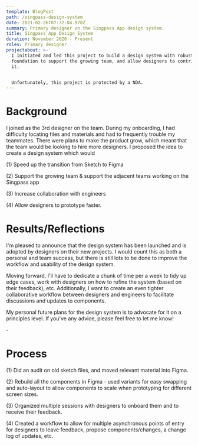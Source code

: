 ```yaml
---
template: BlogPost
path: /singpass-design-system
date: 2021-02-26T07:32:04.978Z
summary: Primary designer on the Singpass App design system.
title: Singpass App Design System
duration: November 2020 - Present
roles: Primary designer
projectabout: >-
  I initiated and led this project to build a design system with robust
  foundation to support the growing team, and allow designers to contribute to
  it.


  Unfortunately, this project is protected by a NDA.
---
```

# Background

I joined as the 3rd designer on the team. During my onboarding, I had difficulty locating files and materials and had to frequently trouble my teammates. There were plans to make the product grow, which meant that the team would be looking to hire more designers. I proposed the idea to create a design system which would

(1) Speed up the transition from Sketch to Figma

(2) Support the growing team & support the adjacent teams working on the Singpass app

(3) Increase collaboration with engineers

(4) Allow designers to prototype faster.



# Results/Reflections

I'm pleased to announce that the design system has been launched and is adopted by designers on their new projects. I would count this as both a personal and team success, but there is still lots to be done to improve the workflow and usability of the design system.

Moving forward, I'll have to dedicate a chunk of time per a week to tidy up edge cases, work with designers on how to refine the system (based on their feedback), etc. Additionally, I want to create an even tighter collaborative workflow between designers and engineers to facilitate discussions and updates to components.

My personal future plans for the design system is to advocate for it on a principles level. If you've any advice, please feel free to let me know!

\-

# Process

(1) Did an audit on old sketch files, and moved relevant material into Figma.

(2) Rebuild all the components in Figma - used variants for easy swapping and auto-layout to allow components to scale when prototyping for different screen sizes.

(3) Organized multiple sessions with designers to onboard them and to receive their feedback.

(4) Created a workflow to allow for multiple asynchronous points of entry for designers to leave feedback, propose components/changes, a change log of updates, etc.